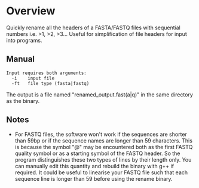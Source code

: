# Overview
Quickly rename all the headers of a FASTA/FASTQ files with sequential numbers i.e. >1, >2, >3... Useful for simplification of file headers for input into programs.

## Manual
```
Input requires both arguments:
  -i    input file
  -ft   file type (fasta|fastq)
  ```
The output is a file named "renamed_output.fast(a|q)" in the same directory as the binary.
## Notes
- For FASTQ files, the software won't work if the sequences are shorter than 59bp or if the sequence names are longer than 59 characters. This is because the symbol "@" may be encountered both as the first FASTQ quality symbol or as a starting symbol of the FASTQ header. So the program distinguishes these two types of lines by their length only. You can manually edit this quantity and rebuild the binary with g++ if required. It could be useful to linearise your FASTQ file such that each sequence line is longer than 59 before using the rename binary.
